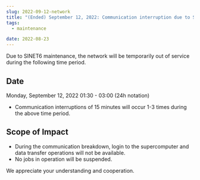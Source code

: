 ```yaml
---
slug: 2022-09-12-network
title: "(Ended) September 12, 2022: Communication interruption due to SINET6 maintenance"
tags:
  - maintenance

date: 2022-08-23
---
```




Due to SINET6 maintenance, the network will be temporarily out of service during the following time period.

<!-- truncate -->

## Date

Monday, September 12, 2022 01:30 - 03:00 (24h notation)
- Communication interruptions of 15 minutes will occur 1-3 times during the above time period.

## Scope of Impact
- During the communication breakdown, login to the supercomputer and data transfer operations will not be available.
- No jobs in operation will be suspended.

We appreciate your understanding and cooperation.

